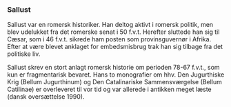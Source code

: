 ### Sallust


Sallust var en romersk historiker. Han deltog aktivt i romersk politik, men blev udelukket fra det romerske senat i 50 f.v.t. Herefter sluttede han sig til Cæsar, som i 46 f.v.t. sikrede ham posten som provinsguvernør i Afrika. Efter at være blevet anklaget for embedsmisbrug trak han sig tilbage fra det politiske liv.

Sallust skrev en stort anlagt romersk historie om perioden 78-67 f.v.t., som kun er fragmentarisk bevaret. Hans to monografier om hhv. Den Jugurthiske Krig (Bellum Jugurthinum) og Den Catalinariske Sammensværgelse (Bellum Catilinae) er overleveret til vor tid og var allerede i antikken meget læste (dansk oversættelse 1990).
